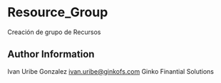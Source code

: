 Resource_Group
=========

Creación de grupo de Recursos

Author Information
------------------

Ivan Uribe Gonzalez <ivan.uribe@ginkofs.com>
Ginko Finantial Solutions